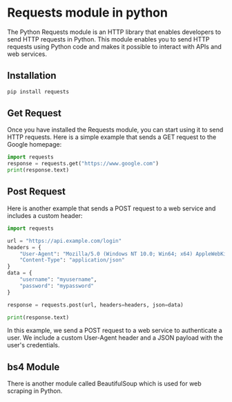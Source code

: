 # Requests module in python
The Python Requests module is an HTTP library that enables developers to send HTTP requests in Python. This module enables you to send HTTP requests using Python code and makes it possible to interact with APIs and web services.
## Installation 
```bash
pip install requests
```
## Get Request
Once you have installed the Requests module, you can start using it to send HTTP requests. Here is a simple example that sends a GET request to the Google homepage:
```python
import requests
response = requests.get("https://www.google.com")
print(response.text)
```
## Post Request
Here is another example that sends a POST request to a web service and includes a custom header:
```python
import requests

url = "https://api.example.com/login"
headers = {
    "User-Agent": "Mozilla/5.0 (Windows NT 10.0; Win64; x64) AppleWebKit/537.36 (KHTML, like Gecko) Chrome/58.0.3029.110 Safari/537.36",
    "Content-Type": "application/json"
}
data = {
    "username": "myusername",
    "password": "mypassword"
}

response = requests.post(url, headers=headers, json=data)

print(response.text)
```

In this example, we send a POST request to a web service to authenticate a user. We include a custom User-Agent header and a JSON payload with the user's credentials.

## bs4 Module
There is another module called BeautifulSoup which is used for web scraping in Python. 
